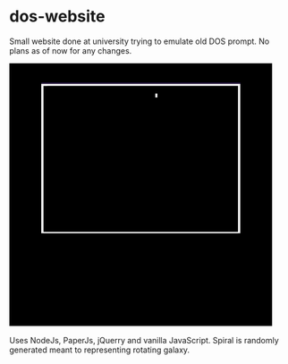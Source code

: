 # dos-website

Small website done at university trying to emulate old DOS prompt. No plans as of now for any changes.

![Demo of scan like display feature.](/demo.gif)

Uses NodeJs, PaperJs, jQuerry and vanilla JavaScript. Spiral is randomly generated meant to representing rotating galaxy.
